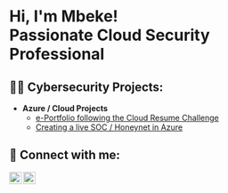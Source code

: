 <h1>Hi, I'm Mbeke! <br/>Passionate Cloud Security Professional</h1>

<h2>👨‍💻 Cybersecurity Projects:</h2>

- <b>Azure / Cloud Projects</b>
  - [e-Portfolio following the Cloud Resume Challenge](https://github.com/mbekesithole/portfolio_html_css_js)
  - [Creating a live SOC / Honeynet in Azure](https://github.com/mbekesithole/Azure-SOC)


<h2> 🤳 Connect with me:</h2>

[<img align="left" alt="JoshMadakor | Twitter" width="22px" src="https://cdn.jsdelivr.net/npm/simple-icons@v3/icons/twitter.svg" />][twitter]
[<img align="left" alt="JoshMadakor | LinkedIn" width="22px" src="https://cdn.jsdelivr.net/npm/simple-icons@v3/icons/linkedin.svg" />][linkedin]

[twitter]: https://twitter.com/mbekemuhle
[linkedin]: https://www.linkedin.com/in/mbekezeli-sithole-923145243/
<!--
**mbekesithole/mbekesithole/** is a ✨ _special_ ✨ repository because its `README.md` (this file) appears on your GitHub profile.

Here are some ideas to get you started:

- 🔭 I’m currently working on ...
- 🌱 I’m currently learning ...
- 👯 I’m looking to collaborate on ...
- 🤔 I’m looking for help with ...
- 💬 Ask me about ...
- 📫 How to reach me: ...
- 😄 Pronouns: ...
- ⚡ Fun fact: ...
-->
